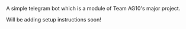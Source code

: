 A simple telegram bot which is a module of Team AG10's major project.

Will be adding setup instructions soon!